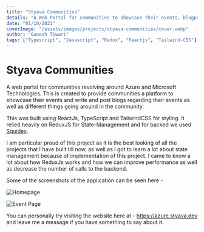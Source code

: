 ```yaml
---
title: "Styava Communities"
details: "A Web Portal for communities to showcase their events, blogposts and create a inclusive developer ecosystem"
date: "01/10/2021"
coverImage: "/assets/images/projects/styava-communities/cover.webp"
author: "Ganesh Tiwari"
tags: ["Typescript", "Javascript", "Redux", "Reactjs", "Tailwind-CSS"]
---
```


# Styava Communities

A web portal for communities revolving around Azure and Microsoft
Technologies. This is created to provide communities a platform to showcase
their events and write and post blogs regarding their events as well as
different things going around in the community.

This was built using ReactJs, TypeScript and TailwindCSS for styling. It
relied heavily on ReduxJS for State-Management and for backed we used
[Squidex](https://squidex.io/).

I am particular proud of this project as it is the best looking of all the
projects that I have built till now, as well as I got to learn a lot about
state management because of implementation of this project. I came to know a
lot about how ReduxJs works and how we can improve performance as well as
decrease the number of calls to the backend.

Some of the screenshots of the application can be seen here -

![Homepage](/assets/images/projects/styava-communities/homepage.webp "Homepage of Azure Communities")

![Event Page](/assets/images/projects/styava-communities/eventpage.webp "Event Page of Azure Communities")

You can personally try visiting the website here at - https://azure.styava.dev 
and leave me a message if you have something to say about it.

